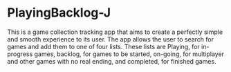 # PlayingBacklog-J
This is a game collection tracking app that aims to create a perfectly simple and smooth experience to its user. The app allows the user to search for games and add them to one of four lists. These lists are Playing, for in-progress games, backlog, for games to be started, on-going, for multiplayer and other games with no real ending, and completed, for finished games.
